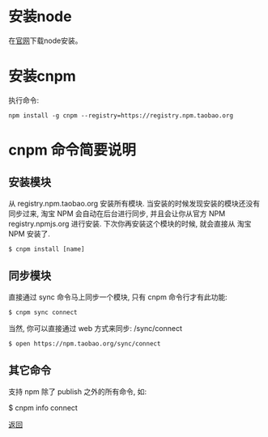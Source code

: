 
# 安装node
在[官网](https://nodejs.org/en/)下载node安装。

# 安装cnpm
执行命令:
```
npm install -g cnpm --registry=https://registry.npm.taobao.org
```

# cnpm 命令简要说明
## 安装模块
从 registry.npm.taobao.org 安装所有模块. 当安装的时候发现安装的模块还没有同步过来, 淘宝 NPM 会自动在后台进行同步, 并且会让你从官方 NPM registry.npmjs.org 进行安装. 下次你再安装这个模块的时候, 就会直接从 淘宝 NPM 安装了.
```
$ cnpm install [name]
```
## 同步模块

直接通过 sync 命令马上同步一个模块, 只有 cnpm 命令行才有此功能:
```
$ cnpm sync connect
```
当然, 你可以直接通过 web 方式来同步: /sync/connect
```
$ open https://npm.taobao.org/sync/connect
```
## 其它命令
支持 npm 除了 publish 之外的所有命令, 如:

$ cnpm info connect



[返回](./readme.md)
